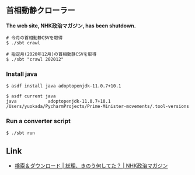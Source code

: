 ## 首相動静クローラー

**The web site, NHK政治マガジン, has been shutdown.**

```shell
# 今月の首相動静CSVを取得
$ ./sbt crawl

# 指定月(2020年12月)の首相動静CSVを取得
$ ./sbt "crawl 202012"
```

[comment]: <> (see: [Linux 【 nkf, iconv 】 文字＆改行コード変換 \- Qiita]&#40;https://qiita.com/r18j21/items/78d8501888839b13c770&#41;)

### Install java

```
$ asdf install java adoptopenjdk-11.0.7+10.1

$ asdf current java
java            adoptopenjdk-11.0.7+10.1 /Users/yuokada/PycharmProjects/Prime-Minister-movements/.tool-versions
```

### Run a converter script

```
$ ./sbt run
```

## Link
- [検索＆ダウンロード \| 総理、きのう何してた？ \| NHK政治マガジン](https://www.nhk.or.jp/politics/souri/search/index.html)
